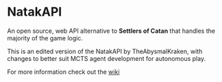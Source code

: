 # NatakAPI

An open source, web API alternative to **Settlers of Catan** that handles the majority of the game logic.

This is an edited version of the NatakAPI by TheAbysmalKraken, with changes to better suit MCTS agent development for autonomous play.

For more information check out the [wiki](https://github.com/TheAbysmalKraken/NatakAPI/wiki)
